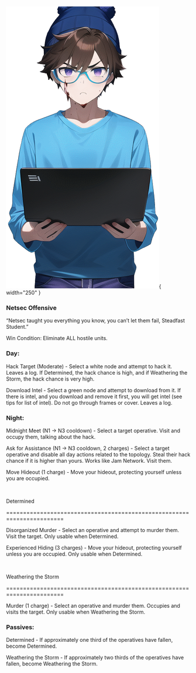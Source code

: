 ![steadfaststudent.png](Images/steadfaststudent.png){ width="250" }

### **Netsec Offensive**

“Netsec taught you everything you know, you can’t let them fail, Steadfast Student.”

Win Condition: Eliminate ALL hostile units.

### **Day:**

Hack Target (Moderate) - Select a white node and attempt to hack it. Leaves a log. If Determined, the hack chance is high, and if Weathering the Storm, the hack chance is very high.

Download Intel - Select a green node and attempt to download from it. If there is intel, and you download and remove it first, you will get intel (see tips for list of intel). Do not go through frames or cover. Leaves a log.

### **Night:**

Midnight Meet (N1 -> N3 cooldown) - Select a target operative. Visit and occupy them, talking about the hack. 

Ask for Assistance (N1 -> N3 cooldown, 2 charges) - Select a target operative and disable all day actions related to the topology. Steal their hack chance if it is higher than yours. Works like Jam Network. Visit them.

Move Hideout (1 charge) - Move your hideout, protecting yourself unless you are occupied.

<br>

Determined

=======================================================================

Disorganized Murder - Select an operative and attempt to murder them. Visit the target. Only usable when Determined.

Experienced Hiding (3 charges) - Move your hideout, protecting yourself unless you are occupied. Only usable when Determined.

<br>

Weathering the Storm

=======================================================================

Murder (1 charge) - Select an operative and murder them. Occupies and visits the target. Only usable when Weathering the Storm.

### **Passives:**

Determined - If approximately one third of the operatives have fallen, become Determined.

Weathering the Storm - If approximately two thirds of the operatives have fallen, become Weathering the Storm.